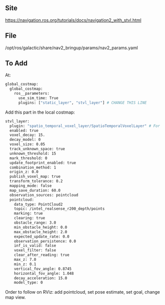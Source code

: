 Site
-----------
https://navigation.ros.org/tutorials/docs/navigation2_with_stvl.html


File
-----------
/opt/ros/galactic/share/nav2_bringup/params/nav2_params.yaml


To Add
-----------
At:
```bash
global_costmap:
  global_costmap:
    ros__parameters:
      use_sim_time: True
      plugins: ["static_layer", "stvl_layer"] # CHANGE THIS LINE
```
      
Add this part in the local costmap:
```bash
stvl_layer:
  plugin: "spatio_temporal_voxel_layer/SpatioTemporalVoxelLayer" # For Foxy and later
  enabled: true
  voxel_decay: 15.
  decay_model: 0
  voxel_size: 0.05
  track_unknown_space: true
  unknown_threshold: 15
  mark_threshold: 0
  update_footprint_enabled: true
  combination_method: 1
  origin_z: 0.0
  publish_voxel_map: true
  transform_tolerance: 0.2
  mapping_mode: false
  map_save_duration: 60.0
  observation_sources: pointcloud
  pointcloud:
    data_type: PointCloud2
    topic: /intel_realsense_r200_depth/points
    marking: true
    clearing: true
    obstacle_range: 3.0
    min_obstacle_height: 0.0
    max_obstacle_height: 2.0
    expected_update_rate: 0.0
    observation_persistence: 0.0
    inf_is_valid: false
    voxel_filter: false
    clear_after_reading: true
    max_z: 7.0
    min_z: 0.1
    vertical_fov_angle: 0.8745
    horizontal_fov_angle: 1.048
    decay_acceleration: 15.0
    model_type: 0
```

Order to follow on RViz: add pointcloud, set pose estimate, set goal, change map view.
